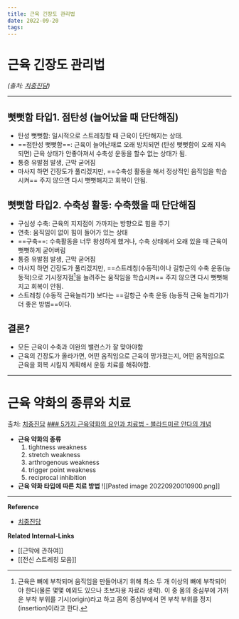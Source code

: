 ```yaml
---
title: 근육 긴장도 관리법
date: 2022-09-20
tags: 
---
```


# 근육 긴장도 관리법
*(출처: [치중진담](https://youtu.be/Ju2IqQIUNzo))*

---


## 뻣뻣함 타입1. 점탄성 (늘어났을 때 단단해짐)
- 탄성 뻣뻣함: 일시적으로 스트레칭할 때 근육이 단단해지는 상태.
- ==점탄성 뻣뻣함==: 근육이 늘어난채로 오래 방치되면 (탄성 뻣뻣함이 오래 지속되면) 근육 상태가 안좋아져서 수축성 운동을 할수 없는 상태가 됨. 
- 통증 유발점 발생, 근막 굳어짐
- 마사지 하면 긴장도가 풀리겠지만, ==수축성 활동을 해서 정상적인 움직임을 학습시켜== 주지 않으면 다시 뻣뻣해지고 회복이 안됨.

## 뻣뻣함 타입2. 수축성 활동: 수축했을 때 단단해짐
- 구심성 수축: 근육의 지지점이 가까지는 방향으로 힘을 주기
- 연축: 움직임이 없이 힘이 들어가 있는 상태
- ==구축==: 수축활동을 너무 왕성하게 했거나, 수축 상태에서 오래 있을 때 근육이 뻣뻣하게 굳어버림 
- 통증 유발점 발생, 근막 굳어짐
- 마사지 하면 긴장도가 풀리겠지만, ==스트레칭(수동적)이나 길항근의 수축 운동(능동적)으로 기시정지점[^1]을 늘려주는 움직임을 학습시켜== 주지 않으면 다시 뻣뻣해지고 회복이 안됨. 
- 스트레칭 (수동적 근육늘리기) 보다는 ==길항근 수축 운동 (능동적 근육 늘리기)가 더 좋은 방법==이다.

[^1]: 근육은 뼈에 부착되며 움직임을 만들어내기 위해 최소 두 개 이상의 뼈에 부착되어야 한다(물론 몇몇 예외도 있으나 초보자용 자료라 생략). 이 중 몸의 중심부에 가까운 부착 부위를 기시(origin)라고 하고 몸의 중심부에서 먼 부착 부위를 정지(insertion)이라고 한다.

## 결론?
- 모든 근육이 수축과 이완의 밸런스가 잘 맞아야함
- 근육의 긴장도가 올라가면, 어떤 움직임으로 근육이 망가졌는지, 어떤 움직임으로 근육을 회복 시킬지 계획해서 운동 치료를 해줘야함.

---

# 근육 약화의 종류와 치료 
출처: [치중진담](https://youtu.be/Ju2IqQIUNzo) [### 5가지 근육약화의 요인과 치료법 - 블라드미르 얀다의 개념](https://m.cafe.daum.net/panicbird/OU7w/195?listURI=%2Fpanicbird%2FOU7w)

- **근육 약화의 종류** 
	1. tightness weakness
	2. stretch weakness
	3. arthrogenous weakness
	4. trigger point weakness
	5. reciprocal inhibition
- **근육 약화 타입에 따른 치료 방법**
![[Pasted image 20220920010900.png]]

---

**Reference**
- [치중진담](https://youtu.be/Ju2IqQIUNzo)

**Related Internal-Links**
- [[근막에 관하여]]
- [[전신 스트레칭 모음]]